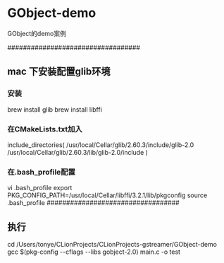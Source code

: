 # GObject-demo
GObject的demo案例

##################################
## mac 下安装配置glib环境
### 安装
brew install glib
brew install libffi

### 在CMakeLists.txt加入
include_directories(
        /usr/local/Cellar/glib/2.60.3/include/glib-2.0
        /usr/local/Cellar/glib/2.60.3/lib/glib-2.0/include
)

### 在.bash_profile配置
vi .bash_profile
export PKG_CONFIG_PATH=/usr/local/Cellar/libffi/3.2.1/lib/pkgconfig
source .bash_profile
##################################

## 执行
cd /Users/tonye/CLionProjects/CLionProjects-gstreamer/GObject-demo
gcc $(pkg-config --cflags --libs gobject-2.0)  main.c -o test
